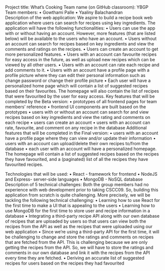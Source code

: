 Project title: What’s Cooking
Team name (on GitHub classroom): YBGP
Team members:
•	Gowthami Palle
•	Yaaliny Balachandran	
Description of the web application:
We aspire to build a recipe book web application where users can search for recipes using key ingredients. The application will have the following functionalities:
•	Users can use the app with or without having an account. However, more features (that are listed below) will be available to the users who have an account.
•	Users without an account can search for recipes based on key ingredients and view the comments and ratings on the recipes.
•	Users can create an account to get more personalized features.
•	Users with an account can favourite recipes for easy access in the future, as well as upload new recipes which can be viewed by all other users.
•	Users with an account can rate each recipe and add comments to it.
•	Users with an account have a profile page with a profile picture where they can edit their personal information such as change password or change their profile picture
•	Each user will have a personalized home page which will contain a list of suggested recipes based on their favourites. The homepage will also contain the list of recipes that were favourited by the user for easy access.
Key features that will be completed by the Beta version:
•	prototypes of all frontend pages for team members’ reference
•	frontend UI components are built based on the prototypes
•	users with or without an account can search for and view recipes based on key ingredients and view the rating and comments on each recipe
•	users can create an account
•	users with an account can rate, favourite, and comment on any recipe in the database
Additional features that will be completed in the Final version:
•	users with an account have a profile page where they can view and/or update their information
•	users with an account can upload/delete their own recipes to/from the database
•	each user with an account will have a personalized homepage. The homepage will contain a list of suggested recipes based on the recipes they have favourited, and a (paginated) list of all the recipes they have favourited recipes.


Technologies that will be used:
•	React - framework for frontend
•	NodeJS and Express- server-side languages
•	MongoDB - NoSQL database
Description of 5 technical challenges:
Both the group members had no experience with web development prior to taking CSCC09. So, building this application from scratch is quite challenging. More precisely, we will be tackling the following technical challenging:
•	Learning how to use React for the first time to make a UI that is appealing to the users
•	Learning how to use MongoDB for the first time to store user and recipe information in a database
•	Integrating a third-party recipe API along with our own database of recipes that are uploaded by users so that users can view both the recipes from the API as well as the recipes that were uploaded using our web application
•	Since we’re using a third-party API for the first time, it will be challenging to change and store the ratings and comments on recipes that are fetched from the API. This is challenging because we are only getting the recipes from the API. So, we will have to store the ratings and comments in our own database and link it with the recipes from the API every time they are fetched.
•	Deriving an accurate list of suggested recipes for users based on the recipes they had favourited
